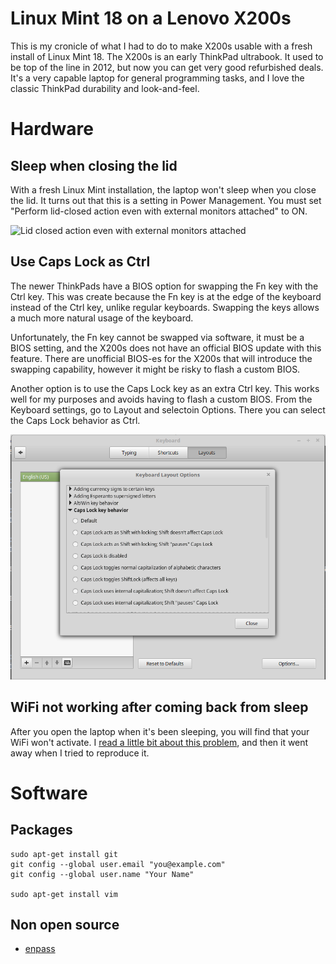 # Linux Mint 18 on a Lenovo X200s

This is my cronicle of what I had to do to make X200s usable with a fresh install of Linux Mint 18.  The X200s is an early ThinkPad ultrabook.  It used to be top of the line in 2012, but now you can get very good refurbished deals.  It's a very capable laptop for general programming tasks, and I love the classic ThinkPad durability and look-and-feel.

# Hardware

## Sleep when closing the lid

With a fresh Linux Mint installation, the laptop won't sleep when you close the lid.  It turns out that this is a setting in Power Management. You must set "Perform lid-closed action even with external monitors attached" to ON.

![Lid closed action even with external monitors attached](powermanagement.png)

## Use Caps Lock as Ctrl

The newer ThinkPads have a BIOS option for swapping the Fn key with the Ctrl key.  This was create because the Fn key is at the edge of the keyboard instead of the Ctrl key, unlike regular keyboards.  Swapping the keys allows a much more natural usage of the keyboard.

Unfortunately, the Fn key cannot be swapped via software, it must be a BIOS setting, and the X200s does not have an official BIOS update with this feature.  There are unofficial BIOS-es for the X200s that will introduce the swapping capability, however it might be risky to flash a custom BIOS.

Another option is to use the Caps Lock key as an extra Ctrl key.  This works well for my purposes and avoids having to flash a custom BIOS.  From the Keyboard settings, go to Layout and selectoin Options.  There you can select the Caps Lock behavior as Ctrl.

![Caps as Ctrl](caps-lock-as-ctrl.png)

## WiFi not working after coming back from sleep

After you open the laptop when it's been sleeping, you will find that your WiFi won't activate.  I [read a little bit about this problem](http://askubuntu.com/questions/452826/wireless-networking-not-working-after-resume-in-ubuntu-14-04), and then it went away when I tried to reproduce it.

# Software

## Packages

    sudo apt-get install git
    git config --global user.email "you@example.com"
    git config --global user.name "Your Name"

    sudo apt-get install vim

## Non open source
* [enpass](https://www.enpass.io/kb/how-to-install-on-linux/)
